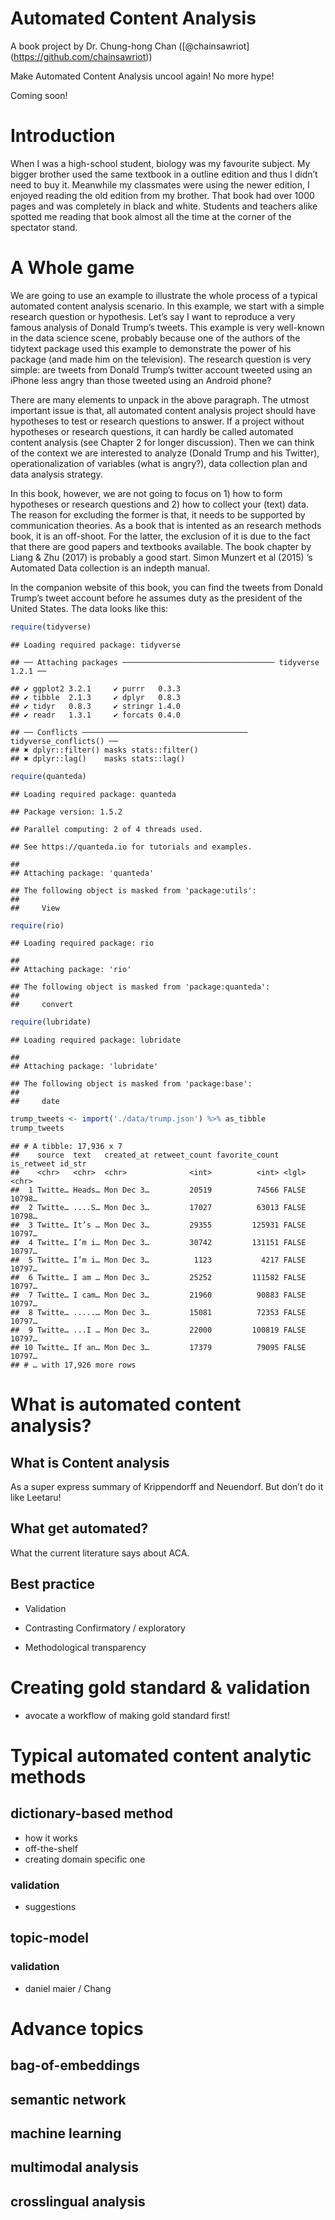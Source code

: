 # Automated Content Analysis

A book project by Dr. Chung-hong Chan
(\[@chainsawriot\](<https://github.com/chainsawriot>))

Make Automated Content Analysis uncool again\! No more hype\!

Coming soon\!

# Introduction

When I was a high-school student, biology was my favourite subject. My
bigger brother used the same textbook in a outline edition and thus I
didn’t need to buy it. Meanwhile my classmates were using the newer
edition, I enjoyed reading the old edition from my brother. That book
had over 1000 pages and was completely in black and white. Students and
teachers alike spotted me reading that book almost all the time at the
corner of the spectator stand.

# A Whole game

We are going to use an example to illustrate the whole process of a
typical automated content analysis scenario. In this example, we start
with a simple research question or hypothesis. Let’s say I want to
reproduce a very famous analysis of Donald Trump’s tweets. This example
is very well-known in the data science scene, probably because one of
the authors of the tidytext package used this example to demonstrate the
power of his package (and made him on the television). The research
question is very simple: are tweets from Donald Trump’s twitter account
tweeted using an iPhone less angry than those tweeted using an Android
phone?

There are many elements to unpack in the above paragraph. The utmost
important issue is that, all automated content analysis project should
have hypotheses to test or research questions to answer. If a project
without hypotheses or research questions, it can hardly be called
automated content analysis (see Chapter 2 for longer discussion). Then
we can think of the context we are interested to analyze (Donald Trump
and his Twitter), operationalization of variables (what is angry?), data
collection plan and data analysis strategy.

In this book, however, we are not going to focus on 1) how to form
hypotheses or research questions and 2) how to collect your (text) data.
The reason for excluding the former is that, it needs to be supported by
communication theories. As a book that is intented as an research
methods book, it is an off-shoot. For the latter, the exclusion of it is
due to the fact that there are good papers and textbooks available. The
book chapter by Liang & Zhu (2017) is probably a good start. Simon
Munzert et al (2015) ’s Automated Data collection is an indepth manual.

In the companion website of this book, you can find the tweets from
Donald Trump’s tweet account before he assumes duty as the president of
the United States. The data looks like this:

``` r
require(tidyverse)
```

    ## Loading required package: tidyverse

    ## ── Attaching packages ────────────────────────────────── tidyverse 1.2.1 ──

    ## ✔ ggplot2 3.2.1     ✔ purrr   0.3.3
    ## ✔ tibble  2.1.3     ✔ dplyr   0.8.3
    ## ✔ tidyr   0.8.3     ✔ stringr 1.4.0
    ## ✔ readr   1.3.1     ✔ forcats 0.4.0

    ## ── Conflicts ───────────────────────────────────── tidyverse_conflicts() ──
    ## ✖ dplyr::filter() masks stats::filter()
    ## ✖ dplyr::lag()    masks stats::lag()

``` r
require(quanteda)
```

    ## Loading required package: quanteda

    ## Package version: 1.5.2

    ## Parallel computing: 2 of 4 threads used.

    ## See https://quanteda.io for tutorials and examples.

    ## 
    ## Attaching package: 'quanteda'

    ## The following object is masked from 'package:utils':
    ## 
    ##     View

``` r
require(rio)
```

    ## Loading required package: rio

    ## 
    ## Attaching package: 'rio'

    ## The following object is masked from 'package:quanteda':
    ## 
    ##     convert

``` r
require(lubridate)
```

    ## Loading required package: lubridate

    ## 
    ## Attaching package: 'lubridate'

    ## The following object is masked from 'package:base':
    ## 
    ##     date

``` r
trump_tweets <- import('./data/trump.json') %>% as_tibble
trump_tweets
```

    ## # A tibble: 17,936 x 7
    ##    source  text   created_at retweet_count favorite_count is_retweet id_str
    ##    <chr>   <chr>  <chr>              <int>          <int> <lgl>      <chr> 
    ##  1 Twitte… Heads… Mon Dec 3…         20519          74566 FALSE      10798…
    ##  2 Twitte… ....S… Mon Dec 3…         17027          63013 FALSE      10798…
    ##  3 Twitte… It’s … Mon Dec 3…         29355         125931 FALSE      10797…
    ##  4 Twitte… I’m i… Mon Dec 3…         30742         131151 FALSE      10797…
    ##  5 Twitte… I’m i… Mon Dec 3…          1123           4217 FALSE      10797…
    ##  6 Twitte… I am … Mon Dec 3…         25252         111582 FALSE      10797…
    ##  7 Twitte… I cam… Mon Dec 3…         21960          90883 FALSE      10797…
    ##  8 Twitte… .....… Mon Dec 3…         15081          72353 FALSE      10797…
    ##  9 Twitte… ...I … Mon Dec 3…         22000         100819 FALSE      10797…
    ## 10 Twitte… If an… Mon Dec 3…         17379          79095 FALSE      10797…
    ## # … with 17,926 more rows

# What is automated content analysis?

## What is Content analysis

As a super express summary of Krippendorff and Neuendorf. But don’t do
it like Leetaru\!

## What get automated?

What the current literature says about ACA.

## Best practice

  - Validation

  - Contrasting Confirmatory / exploratory

  - Methodological transparency

# Creating gold standard & validation

  - avocate a workflow of making gold standard first\!

# Typical automated content analytic methods

## dictionary-based method

  - how it works
  - off-the-shelf
  - creating domain specific one

### validation

  - suggestions

## topic-model

### validation

  - daniel maier / Chang

# Advance topics

## bag-of-embeddings

## semantic network

## machine learning

## multimodal analysis

## crosslingual analysis
